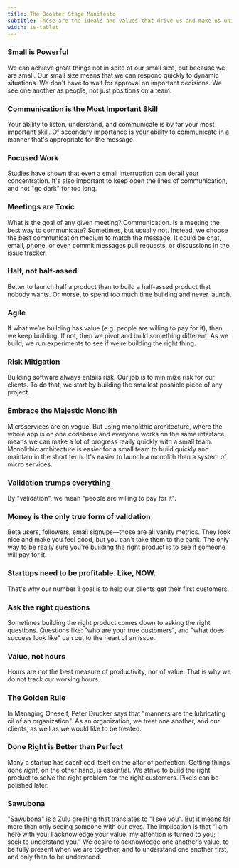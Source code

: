 ```yaml
---
title: The Booster Stage Manifesto
subtitle: These are the ideals and values that drive us and make us unique.
width: is-tablet
---
```


### Small is Powerful
We can achieve great things not in spite of our small size, but because we are small. Our small size means that we can respond quickly to dynamic situations. We don't have to wait for approval on important decisions. We see one another as people, not just positions on a team.

### Communication is the Most Important Skill
Your ability to listen, understand, and communicate is by far your most important skill. Of secondary importance is your ability to communicate in a manner that's appropriate for the message.

### Focused Work
Studies have shown that even a small interruption can derail your concentration. It's also important to keep open the lines of communication, and not "go dark" for too long.

### Meetings are Toxic
What is the goal of any given meeting? Communication. Is a meeting the best way to communicate? Sometimes, but usually not. Instead, we choose the best communication medium to match the message. It could be chat, email, phone, or even commit messages pull requests, or discussions in the issue tracker.

### Half, not half-assed
Better to launch half a product than to build a half-assed product that nobody wants. Or worse, to spend too much time building and never launch.

### Agile
If what we’re building has value (e.g. people are willing to pay for it), then we keep building. If not, then we pivot and build something different. As we build, we run experiments to see if we’re building the right thing.

### Risk Mitigation
Building software always entails risk. Our job is to minimize risk for our clients. To do that, we start by building the smallest possible piece of any project.

### Embrace the Majestic Monolith
Microservices are en vogue. But using monolithic architecture, where the whole app is on one codebase and everyone works on the same interface, means we can make a lot of progress really quickly with a small team. Monolithic architecture is easier for a small team to build quickly and maintain in the short term. It's easier to launch a monolith than a system of micro services.

### Validation trumps everything
By "validation", we mean "people are willing to pay for it".

### Money is the only true form of validation
Beta users, followers, email signups—those are all vanity metrics. They look nice and make you feel good, but you can't take them to the bank. The only way to be really sure you're building the right product is to see if someone will pay for it.

### Startups need to be profitable. Like, NOW.
That's why our number 1 goal is to help our clients get their first customers.

### Ask the right questions
Sometimes building the right product comes down to asking the right questions. Questions like: "who are your true customers", and "what does success look like" can cut to the heart of an issue.

### Value, not hours
Hours are not the best measure of productivity, nor of value. That is why we do not track our working hours.

### The Golden Rule
In Managing Oneself, Peter Drucker says that "manners are the lubricating oil of an organization". As an organization, we treat one another, and our clients, as well as we would like to be treated.

### Done Right is Better than Perfect
Many a startup has sacrificed itself on the altar of perfection.
Getting things done *right*, on the other hand, is essential. We strive to build the right product to solve the right problem for the right customers. Pixels can be polished later.

### Sawubona
"Sawubona" is a Zulu greeting that translates to "I see you". But it means far more than only seeing someone with our eyes. The implication is that “I am here with you; I acknowledge your value; my attention is turned to you; I seek to understand you.” We desire to acknowledge one another’s value, to be fully present when we are together, and to understand one another first, and only then to be understood. 